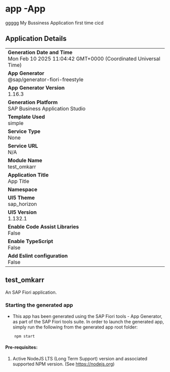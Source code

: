 # app -App

ggggg
My Bussiness Application first time cicd


## Application Details
|               |
| ------------- |
|**Generation Date and Time**<br>Mon Feb 10 2025 11:04:42 GMT+0000 (Coordinated Universal Time)|
|**App Generator**<br>@sap/generator-fiori-freestyle|
|**App Generator Version**<br>1.16.3|
|**Generation Platform**<br>SAP Business Application Studio|
|**Template Used**<br>simple|
|**Service Type**<br>None|
|**Service URL**<br>N/A|
|**Module Name**<br>test_omkarr|
|**Application Title**<br>App Title|
|**Namespace**<br>|
|**UI5 Theme**<br>sap_horizon|
|**UI5 Version**<br>1.132.1|
|**Enable Code Assist Libraries**<br>False|
|**Enable TypeScript**<br>False|
|**Add Eslint configuration**<br>False|

## test_omkarr

An SAP Fiori application.

### Starting the generated app

-   This app has been generated using the SAP Fiori tools - App Generator, as part of the SAP Fiori tools suite.  In order to launch the generated app, simply run the following from the generated app root folder:

```
    npm start
```

#### Pre-requisites:

1. Active NodeJS LTS (Long Term Support) version and associated supported NPM version.  (See https://nodejs.org)


